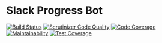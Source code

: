 # Slack Progress Bot

[![Build Status](https://scrutinizer-ci.com/g/ArSn/slack-progress-bot/badges/build.png?b=master)](https://scrutinizer-ci.com/g/ArSn/slack-progress-bot/build-status/master)
[![Scrutinizer Code Quality](https://scrutinizer-ci.com/g/ArSn/slack-progress-bot/badges/quality-score.png?b=master)](https://scrutinizer-ci.com/g/ArSn/slack-progress-bot/?branch=master)
[![Code Coverage](https://scrutinizer-ci.com/g/ArSn/slack-progress-bot/badges/coverage.png?b=master)](https://scrutinizer-ci.com/g/ArSn/slack-progress-bot/?branch=master)
[![Maintainability](https://api.codeclimate.com/v1/badges/65ade13699b317074dda/maintainability)](https://codeclimate.com/github/ArSn/slack-progress-bot/maintainability)
[![Test Coverage](https://api.codeclimate.com/v1/badges/65ade13699b317074dda/test_coverage)](https://codeclimate.com/github/ArSn/slack-progress-bot/test_coverage)